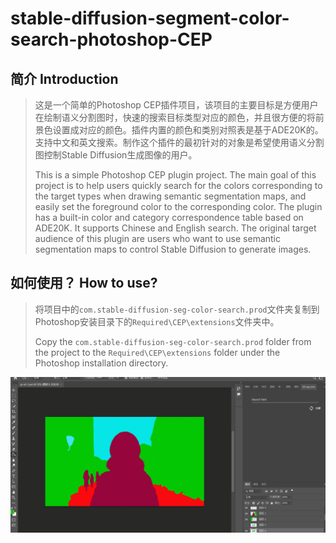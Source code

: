 # stable-diffusion-segment-color-search-photoshop-CEP
## 简介 Introduction
> 这是一个简单的Photoshop CEP插件项目，该项目的主要目标是方便用户在绘制语义分割图时，快速的搜索目标类型对应的颜色，并且很方便的将前景色设置成对应的颜色。插件内置的颜色和类别对照表是基于ADE20K的。支持中文和英文搜索。制作这个插件的最初针对的对象是希望使用语义分割图控制Stable Diffusion生成图像的用户。
> 
> This is a simple Photoshop CEP plugin project. The main goal of this project is to help users quickly search for the colors corresponding to the target types when drawing semantic segmentation maps, and easily set the foreground color to the corresponding color. The plugin has a built-in color and category correspondence table based on ADE20K. It supports Chinese and English search. The original target audience of this plugin are users who want to use semantic segmentation maps to control Stable Diffusion to generate images.


## 如何使用？ How to use?

> 将项目中的`com.stable-diffusion-seg-color-search.prod`文件夹复制到Photoshop安装目录下的`Required\CEP\extensions`文件夹中。
> 
> Copy the `com.stable-diffusion-seg-color-search.prod` folder from the project to the `Required\CEP\extensions` folder under the Photoshop installation directory.

![how to use](./assets/img/HowToUse.gif)